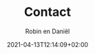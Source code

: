 ---
title: "Contact"
author: "Robin en Daniël"
date: 2021-04-13T12:14:09+02:00
type: "pages"
layout: "contact"
---